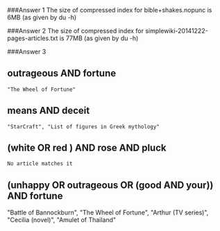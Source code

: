 ###Answer 1 
The size of compressed index for bible+shakes.nopunc is 6MB (as given by du -h)

###Answer 2
The size of compressed index for simplewiki-20141222-pages-articles.txt is 77MB (as given by du -h)

###Answer 3

   outrageous AND fortune
   ----------------------

    "The Wheel of Fortune"

   
   means AND deceit
   ----------------
  
    "StarCraft", "List of figures in Greek mythology"


   (white OR red ) AND rose AND pluck
   ----------------------------------

    No article matches it


   (unhappy OR outrageous OR (good AND your)) AND fortune 
   ------------------------------------------------------

   "Battle of Bannockburn", "The Wheel of Fortune", "Arthur (TV series)",  "Cecilia (novel)", "Amulet of Thailand"

